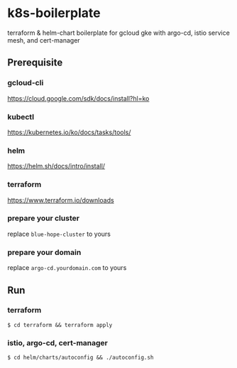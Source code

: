 # k8s-boilerplate

terraform & helm-chart boilerplate for gcloud gke with argo-cd, istio service mesh, and cert-manager

## Prerequisite

### gcloud-cli

https://cloud.google.com/sdk/docs/install?hl=ko

### kubectl

https://kubernetes.io/ko/docs/tasks/tools/

### helm

https://helm.sh/docs/intro/install/

### terraform

https://www.terraform.io/downloads

### prepare your cluster

replace `blue-hope-cluster` to yours

### prepare your domain

replace `argo-cd.yourdomain.com` to yours

## Run

### terraform

`$ cd terraform && terraform apply`

### istio, argo-cd, cert-manager

`$ cd helm/charts/autoconfig && ./autoconfig.sh`

